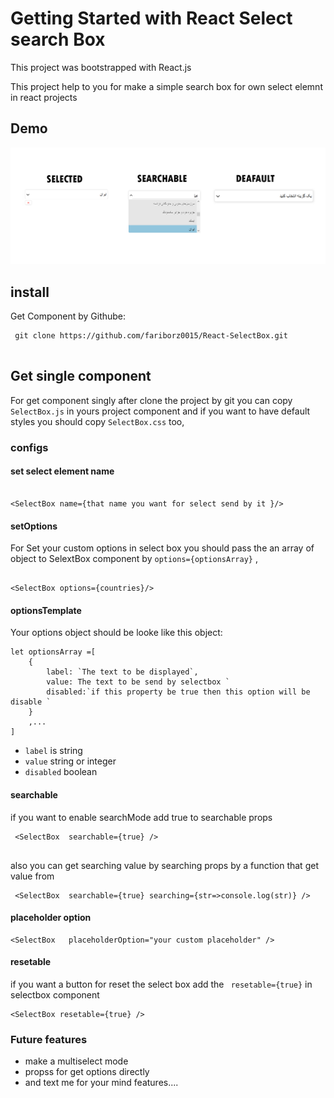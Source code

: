 # Getting Started with React Select search Box
This project was bootstrapped with React.js 

This project help to you for make a simple search box for own select elemnt in react projects
## Demo

![alt text](https://raw.githubusercontent.com/fariborz0015/React-SelectBox/master/public/selectbox.png)
## install 

Get Component by Githube:
```
 git clone https://github.com/fariborz0015/React-SelectBox.git
 
```
## Get single component
For get component singly after clone the project by git you can copy `SelectBox.js` in yours project component and if you want to have default styles you should copy `SelectBox.css` too,


### configs
#### set select element name
 ```

<SelectBox name={that name you want for select send by it }/>

```
#### setOptions
For Set your custom options in select box you should pass the an array of object to SelextBox component by `options={optionsArray}` ,

```

<SelectBox options={countries}/>

```
#### optionsTemplate
 Your options object should be looke like this object:

```
let optionsArray =[
    {
        label: `The text to be displayed`,
        value: The text to be send by selectbox `
        disabled:`if this property be true then this option will be disable `
    }
    ,...
]
```

- `label` is string
- `value` string or integer
- `disabled` boolean


#### searchable
if you want to enable searchMode  add true to searchable props 

```
 <SelectBox  searchable={true} />
    
```

also you can get searching value by searching props by a function that get value from

```
 <SelectBox  searchable={true} searching={str=>console.log(str)} />

```

#### placeholder option

```
<SelectBox   placeholderOption="your custom placeholder" />
```

####  resetable

if you want a button for reset the select box add the ` resetable={true}` in selectbox component

```
<SelectBox resetable={true} />
```


### Future features

  - make a multiselect mode 
  - propss for get options directly
  - and text me for your mind features....

 